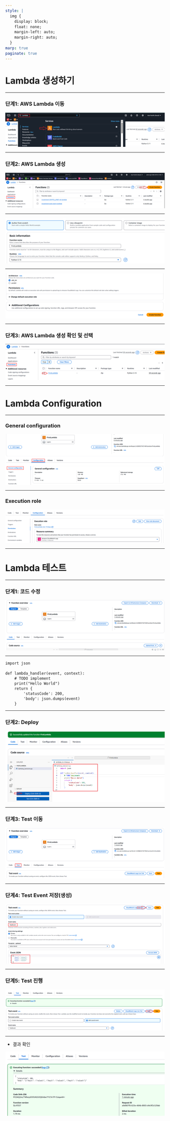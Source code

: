 ```yaml
---
style: |
  img {
    display: block;
    float: none;
    margin-left: auto;
    margin-right: auto;
  }
marp: true
paginate: true
---
```

# Lambda 생성하기 

---
### 단계1: AWS Lambda 이동 
![alt text](./img/image.png)

---
### 단계2: AWS Lambda 생성
![alt text](./img/image-1.png)

---
![alt text](./img/image-2.png)

---
![alt text](./img/image-3.png)

---
### 단계3: AWS Lambda 생성 확인 및 선택
![alt text](./img/image-4.png)

---
# Lambda Configuration

---
### General configuration
![alt text](./img/image-11.png)

---
### Execution role
![alt text](./img/image-12.png)

---
# Lambda 테스트 

---
### 단계1: 코드 수정 
![alt text](./img/image-10.png)

---
```shell
import json

def lambda_handler(event, context):
    # TODO implement
    print("Hello World")
    return {
        'statusCode': 200,
        'body': json.dumps(event)
    }

```

---
### 단계2: Deploy
![alt text](./img/image-9.png)

---
### 단계3: Test 이동 
![alt text](./img/image-5.png)

---
### 단계4: Test Event 저장(생성)
![alt text](./img/image-6.png)

---
### 단계5: Test 진행 
![alt text](./img/image-7.png)

---
- 결과 확인 

![alt text](./img/image-8.png)




